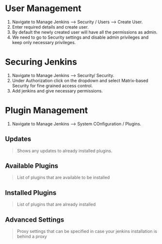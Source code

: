 # User Management

1. Navigate to Manage Jenkins --> Security / Users --> Create User.
2. Enter required details and create user.
3. By default the  newly created user will have all the permissions as admin.
4. We need to go to Security settings and disable admin privileges and keep only necessary privileges.

# Securing Jenkins
1. Navigate to Manage Jenkins --> Security/ Security.
2. Under Authorization click on the dropdown and select Matrix-based Security for fine grained access control.
3. Add jenkins and give necessary permissions.

# Plugin Management
1. Navigate to Manage Jenkins --> System COnfiguration / Plugins.

## Updates
> Shows any updates to already installed plugins.

## Available Plugins
> List of plugins that are available to be installed

## Installed Plugins
> List of plugins that are already installed

## Advanced Settings
> Proxy settings that can be specified in case your jenkins installation is behind a proxy  